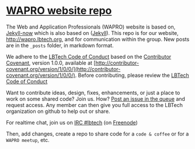 # [WAPRO website repo](https://lbtech.github.io)

The Web and Application Professionals (WAPRO) website is based on, [Jekyll-now](https://github.com/jekyll/jekyll) which is also based on ([Jekyll](https://github.com/jekyll/jekyll)).  This repo is for our website, http://wapro.lbtech.org, and for communication within the group.  New posts are in the `_posts` folder, in markdown format.

We adhere to the [LBTech Code of Conduct](https://github.com/lbtech/lbtech.github.io/blob/master/CODE_OF_CONDUCT.md) based on the [Contributor Covenant](http://contributor-covenant.org), version 1.0.0, available at [http://contributor-covenant.org/version/1/0/0/](http://contributor-covenant.org/version/1/0/0/).  Before contributing, please review the [LBTech Code of Conduct](https://github.com/lbtech/lbtech.github.io/blob/master/CODE_OF_CONDUCT.md)

Want to contribute ideas, design, fixes, enhancements, or just a place to work on some shared code?  Join us. How?  [Post an issue in the queue](https://github.com/lbtech/lbtech.github.io/issues) and request access.  Any member can then give you full access to the LBTech organization on github to help out or share.

For realtime chat, join us on [IRC #lbtech](http://webchat.freenode.net/?nick=LBTech-guest&channels=%23css%2C%23sass%2C%23less%2C%23atom%2C%23node.js%2C%23io.js%2C%23drupal%2C%23nginx%2C%23LBTech&prompt=1&uio=OT10cnVlJjEwPXRydWU3a) (on [Freenode](http://freenode.net/))

Then, add changes, create a repo to share code for a `code & coffee` or for a `WAPRO meetup`, etc.
